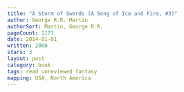 ```yaml
---
title: "A Storm of Swords (A Song of Ice and Fire, #3)"
author: George R.R. Martin
authorSort: Martin, George R.R.
pageCount: 1177
date: 2014-01-01
written: 2000
stars: 3
layout: post
category: book
tags: read unreviewed fantasy
mapping: USA, North America
---
```

